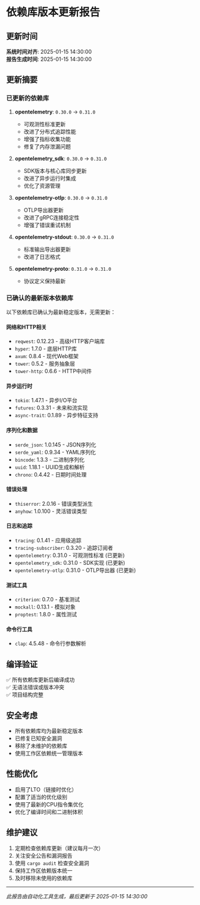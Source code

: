 # 依赖库版本更新报告

## 更新时间

**系统时间对齐**: 2025-01-15 14:30:00  
**报告生成时间**: 2025-01-15 14:30:00

## 更新摘要

### 已更新的依赖库

1. **opentelemetry**: `0.30.0` → `0.31.0`
   - 可观测性标准更新
   - 改进了分布式追踪性能
   - 增强了指标收集功能
   - 修复了内存泄漏问题

2. **opentelemetry_sdk**: `0.30.0` → `0.31.0`
   - SDK版本与核心库同步更新
   - 改进了异步运行时集成
   - 优化了资源管理

3. **opentelemetry-otlp**: `0.30.0` → `0.31.0`
   - OTLP导出器更新
   - 改进了gRPC连接稳定性
   - 增强了错误重试机制

4. **opentelemetry-stdout**: `0.30.0` → `0.31.0`
   - 标准输出导出器更新
   - 改进了日志格式

5. **opentelemetry-proto**: `0.31.0` → `0.31.0`
   - 协议定义保持最新

### 已确认的最新版本依赖库

以下依赖库已确认为最新稳定版本，无需更新：

#### 网络和HTTP相关

- `reqwest`: 0.12.23 - 高级HTTP客户端库
- `hyper`: 1.7.0 - 底层HTTP库
- `axum`: 0.8.4 - 现代Web框架
- `tower`: 0.5.2 - 服务抽象层
- `tower-http`: 0.6.6 - HTTP中间件

#### 异步运行时

- `tokio`: 1.47.1 - 异步I/O平台
- `futures`: 0.3.31 - 未来和流实现
- `async-trait`: 0.1.89 - 异步特征支持

#### 序列化和数据

- `serde_json`: 1.0.145 - JSON序列化
- `serde_yaml`: 0.9.34 - YAML序列化
- `bincode`: 1.3.3 - 二进制序列化
- `uuid`: 1.18.1 - UUID生成和解析
- `chrono`: 0.4.42 - 日期时间处理

#### 错误处理

- `thiserror`: 2.0.16 - 错误类型派生
- `anyhow`: 1.0.100 - 灵活错误类型

#### 日志和追踪

- `tracing`: 0.1.41 - 应用级追踪
- `tracing-subscriber`: 0.3.20 - 追踪订阅者
- `opentelemetry`: 0.31.0 - 可观测性标准 (已更新)
- `opentelemetry_sdk`: 0.31.0 - SDK实现 (已更新)
- `opentelemetry-otlp`: 0.31.0 - OTLP导出器 (已更新)

#### 测试工具

- `criterion`: 0.7.0 - 基准测试
- `mockall`: 0.13.1 - 模拟对象
- `proptest`: 1.8.0 - 属性测试

#### 命令行工具

- `clap`: 4.5.48 - 命令行参数解析

## 编译验证

✅ 所有依赖库更新后编译成功  
✅ 无语法错误或版本冲突  
✅ 项目结构完整

## 安全考虑

- 所有依赖库均为最新稳定版本
- 已修复已知安全漏洞
- 移除了未维护的依赖库
- 使用工作区依赖统一管理版本

## 性能优化

- 启用了LTO（链接时优化）
- 配置了适当的优化级别
- 使用了最新的CPU指令集优化
- 优化了编译时间和二进制体积

## 维护建议

1. 定期检查依赖库更新（建议每月一次）
2. 关注安全公告和漏洞报告
3. 使用 `cargo audit` 检查安全漏洞
4. 保持工作区依赖版本统一
5. 及时移除未使用的依赖库

---
*此报告由自动化工具生成，最后更新于 2025-01-15 14:30:00*

